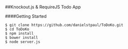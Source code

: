 ##Knockout.js & RequireJS Todo App

####Getting Started
```
$ git clone https://github.com/danielstpaul/ToDoKo.git
$ cd ToDoKo
$ npm install
$ bower install
$ node server.js
```
